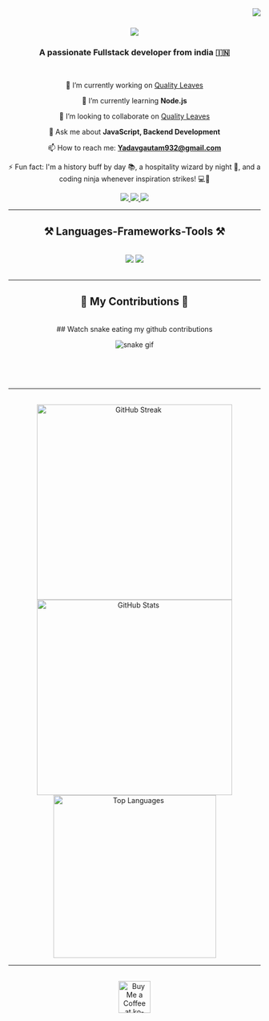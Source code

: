 <img align="right" src="https://visitor-badge.laobi.icu/badge?page_id=gautamyadavasam.gautamyadavasam" />

<h1 align="center">
    <img src="https://readme-typing-svg.herokuapp.com/?font=Righteous&size=35&center=true&vCenter=true&width=500&height=70&duration=4000&lines=Hi+There!+👋;+I'm+Gautam+yadav!;" />
</h1>

<h3 align="center">A passionate Fullstack developer from india 🇮🇳</h3>

<br/>

<div align="center">

   🔭 I’m currently working on [Quality Leaves](https://github.com/gautamyadavasam/QUALITY-LEAVE)
   
   🌱 I’m currently learning **Node.js**
   
   👯 I’m looking to collaborate on [Quality Leaves](https://github.com/gautamyadavasam/QUALITY-LEAVE)
   
   💬 Ask me about **JavaScript, Backend Development**
   
   📫 How to reach me: **Yadavgautam932@gmail.com**
   
   ⚡ Fun fact: I'm a history buff by day 📚, a hospitality wizard by night 🏨, and a coding ninja whenever inspiration strikes! 💻🌟

 </div>
 
<div align="center"> 
  <a href="yadavgautam932@gmail.com">
    <img src="https://img.shields.io/badge/Gmail-333333?style=for-the-badge&logo=gmail&logoColor=red" />
  </a>
  <a href="https://twitter.com/dekchit" target="_blank">
    <img src="https://img.shields.io/badge/LinkedIn-0077B5?style=for-the-badge&logo=linkedin&logoColor=white" target="_blank" />
  </a>
  <a href="https://github.com/gautamyadavasam" target="_blank">
     <img src="https://img.shields.io/badge/Portfolio-FF5722?style=for-the-badge&logo=todoist&logoColor=white" target="_blank" /> <!-- sqlite, safari, google-chrome are other good icon options -->
  </a>
</div>

 <hr/>
 
<h2 align="center">⚒️ Languages-Frameworks-Tools ⚒️</h2>
<br/>
<div align="center">
    <img src="https://skillicons.dev/icons?i=react,bootstrap,mui,html,css,vscode,github,figma,tailwind,git,r" />
    <img src="https://skillicons.dev/icons?i=nodejs,python,javascript,typescript,express,firebase,mongodb,c,java,nextjs,mysql,flask" /><br>
</div>

<br/>
<hr/>

<div align="center">
  <h2>🐍 My Contributions 🐍</h2>
  <br>
## Watch snake eating my github contributions 

![snake gif](https://github.com/gautamyadavasam/gautamyadavasam/blob/output/github-contribution-grid-snake.svg)
  
  <br/><br/><br/>
</div>

<hr/>


<div align="center">
  <br>
    
<div align="center">
  <img width=390 src="https://github-readme-streak-stats.herokuapp.com/?user=gautamyadavasam&theme=react&border_radius=10" alt="GitHub Streak" />
  <img width=390 src="https://github-readme-stats.vercel.app/api?username=gautamyadavasam&show_icons=true&locale=en&theme=react&border_radius=10" alt="GitHub Stats" />
<br>

<img width=325 align="center" src="https://github-readme-stats.vercel.app/api/top-langs?username=gautamyadavasam&show_icons=true&locale=en&layout=compact&theme=react&border_radius=10size_weight=0.5&count_weight=0.5&exclude_repo=github-readme-stats" alt="Top Languages" />
</div>




<hr/>

<br/>

<div align="center">
<a href='https://ko-fi.com/V7V4RAK9C' target='_blank'><img height='64' style='border:0px;height:64px;' src='https://storage.ko-fi.com/cdn/kofi1.png?v=3' border='0' alt='Buy Me a Coffee at ko-fi.com' /></a>
</div>

<br/>

